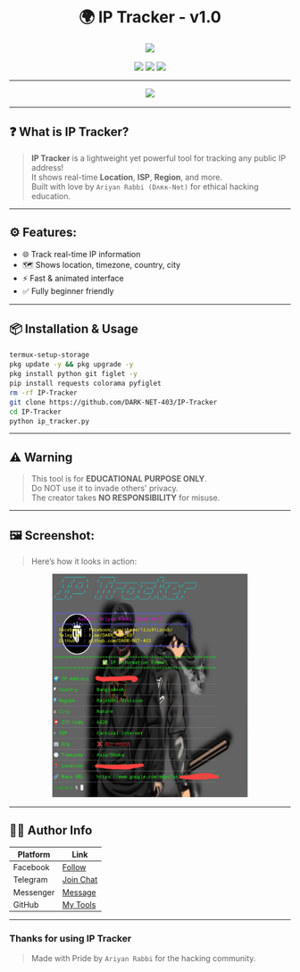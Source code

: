 <h1 align="center">🌍 IP Tracker - v1.0</h1>
<p align="center">
  <img src="https://media.tenor.com/XhF5JjZxAA4AAAAC/anonymous-hacker.gif" width="300"/>
</p>

<p align="center">
  <img src="https://img.shields.io/badge/Made%20With-Python-blue?style=for-the-badge&logo=python" />
  <img src="https://img.shields.io/badge/Platform-Termux-green?style=for-the-badge&logo=android" />
  <img src="https://img.shields.io/badge/Creator-Ariyan%20Rabbi-black?style=for-the-badge&logo=github" />
</p>

---
<p align="center">
  <img src="https://readme-typing-svg.demolab.com?font=Fira+Code&size=22&pause=1000&color=00FF9F&center=true&vCenter=true&width=435&lines=Track+IP!;Stay+Hacking.+Stay+Secure.+Stay+Ariyan+Rabbi" />
</p>

---

## ❓ What is IP Tracker?

> **IP Tracker** is a lightweight yet powerful tool for tracking any public IP address!  
> It shows real-time **Location**, **ISP**, **Region**, and more.  
> Built with love by `Ariyan Rabbi (Dʌʀĸ-Nɘt)` for ethical hacking education.

---

## ⚙️ Features:

- 🌐 Track real-time IP information  
- 🗺️ Shows location, timezone, country, city  
- ⚡ Fast & animated interface  
- ✅ Fully beginner friendly  

---

## 📦 Installation & Usage

```bash
termux-setup-storage
pkg update -y && pkg upgrade -y
pkg install python git figlet -y
pip install requests colorama pyfiglet
rm -rf IP-Tracker
git clone https://github.com/DARK-NET-403/IP-Tracker
cd IP-Tracker
python ip_tracker.py
```

---

## ⚠️ Warning

> This tool is for **EDUCATIONAL PURPOSE ONLY**.  
> Do NOT use it to invade others' privacy.  
> The creator takes **NO RESPONSIBILITY** for misuse.

---

## 🖼️ Screenshot:

> Here’s how it looks in action:

<p align="center">
  <img src="https://github.com/DARK-NET-403/IP-Tracker/blob/main/IMG_20250513_120443.jpg" width="350" />
</p>

---

## 🧑‍💻 Author Info

| Platform   | Link |
|------------|------|
| Facebook   | [Follow](https://www.facebook.com/share/1FiCkCecyD/) |
| Telegram   | [Join Chat](https://t.me/DARK_NET_403) |
| Messenger  | [Message](https://m.me/DARK.NET.403) |
| GitHub     | [My Tools](https://github.com/DARK-NET-403) |
---

### Thanks for using **IP Tracker**  
> Made with Pride by `Ariyan Rabbi` for the hacking community.
